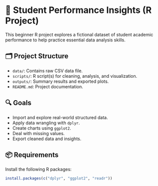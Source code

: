 # 🧠 Student Performance Insights (R Project)

This beginner R project explores a fictional dataset of student academic performance to help practice essential data analysis skills.

## 🗂 Project Structure

- `data/`: Contains raw CSV data file.
- `scripts/`: R script(s) for cleaning, analysis, and visualization.
- `outputs/`: Summary results and exported plots.
- `README.md`: Project documentation.

## 🔍 Goals

- Import and explore real-world structured data.
- Apply data wrangling with `dplyr`.
- Create charts using `ggplot2`.
- Deal with missing values.
- Export cleaned data and insights.

## 📦 Requirements

Install the following R packages:

```r
install.packages(c("dplyr", "ggplot2", "readr"))
